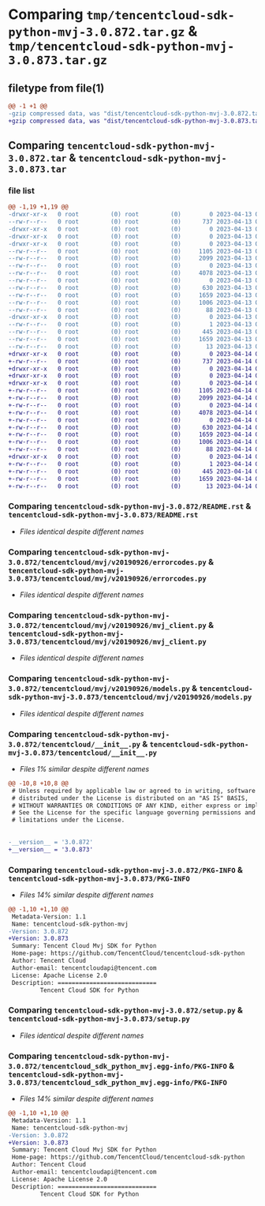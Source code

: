 # Comparing `tmp/tencentcloud-sdk-python-mvj-3.0.872.tar.gz` & `tmp/tencentcloud-sdk-python-mvj-3.0.873.tar.gz`

## filetype from file(1)

```diff
@@ -1 +1 @@
-gzip compressed data, was "dist/tencentcloud-sdk-python-mvj-3.0.872.tar", last modified: Thu Apr 13 00:52:44 2023, max compression
+gzip compressed data, was "dist/tencentcloud-sdk-python-mvj-3.0.873.tar", last modified: Fri Apr 14 00:48:33 2023, max compression
```

## Comparing `tencentcloud-sdk-python-mvj-3.0.872.tar` & `tencentcloud-sdk-python-mvj-3.0.873.tar`

### file list

```diff
@@ -1,19 +1,19 @@
-drwxr-xr-x   0 root         (0) root         (0)        0 2023-04-13 00:52:44.000000 tencentcloud-sdk-python-mvj-3.0.872/
--rw-r--r--   0 root         (0) root         (0)      737 2023-04-13 00:52:44.000000 tencentcloud-sdk-python-mvj-3.0.872/README.rst
-drwxr-xr-x   0 root         (0) root         (0)        0 2023-04-13 00:52:44.000000 tencentcloud-sdk-python-mvj-3.0.872/tencentcloud/
-drwxr-xr-x   0 root         (0) root         (0)        0 2023-04-13 00:52:44.000000 tencentcloud-sdk-python-mvj-3.0.872/tencentcloud/mvj/
-drwxr-xr-x   0 root         (0) root         (0)        0 2023-04-13 00:52:44.000000 tencentcloud-sdk-python-mvj-3.0.872/tencentcloud/mvj/v20190926/
--rw-r--r--   0 root         (0) root         (0)     1105 2023-04-13 00:52:44.000000 tencentcloud-sdk-python-mvj-3.0.872/tencentcloud/mvj/v20190926/errorcodes.py
--rw-r--r--   0 root         (0) root         (0)     2099 2023-04-13 00:52:44.000000 tencentcloud-sdk-python-mvj-3.0.872/tencentcloud/mvj/v20190926/mvj_client.py
--rw-r--r--   0 root         (0) root         (0)        0 2023-04-13 00:52:44.000000 tencentcloud-sdk-python-mvj-3.0.872/tencentcloud/mvj/v20190926/__init__.py
--rw-r--r--   0 root         (0) root         (0)     4078 2023-04-13 00:52:44.000000 tencentcloud-sdk-python-mvj-3.0.872/tencentcloud/mvj/v20190926/models.py
--rw-r--r--   0 root         (0) root         (0)        0 2023-04-13 00:52:44.000000 tencentcloud-sdk-python-mvj-3.0.872/tencentcloud/mvj/__init__.py
--rw-r--r--   0 root         (0) root         (0)      630 2023-04-13 00:52:44.000000 tencentcloud-sdk-python-mvj-3.0.872/tencentcloud/__init__.py
--rw-r--r--   0 root         (0) root         (0)     1659 2023-04-13 00:52:44.000000 tencentcloud-sdk-python-mvj-3.0.872/PKG-INFO
--rw-r--r--   0 root         (0) root         (0)     1006 2023-04-13 00:52:44.000000 tencentcloud-sdk-python-mvj-3.0.872/setup.py
--rw-r--r--   0 root         (0) root         (0)       88 2023-04-13 00:52:44.000000 tencentcloud-sdk-python-mvj-3.0.872/setup.cfg
-drwxr-xr-x   0 root         (0) root         (0)        0 2023-04-13 00:52:44.000000 tencentcloud-sdk-python-mvj-3.0.872/tencentcloud_sdk_python_mvj.egg-info/
--rw-r--r--   0 root         (0) root         (0)        1 2023-04-13 00:52:44.000000 tencentcloud-sdk-python-mvj-3.0.872/tencentcloud_sdk_python_mvj.egg-info/dependency_links.txt
--rw-r--r--   0 root         (0) root         (0)      445 2023-04-13 00:52:44.000000 tencentcloud-sdk-python-mvj-3.0.872/tencentcloud_sdk_python_mvj.egg-info/SOURCES.txt
--rw-r--r--   0 root         (0) root         (0)     1659 2023-04-13 00:52:44.000000 tencentcloud-sdk-python-mvj-3.0.872/tencentcloud_sdk_python_mvj.egg-info/PKG-INFO
--rw-r--r--   0 root         (0) root         (0)       13 2023-04-13 00:52:44.000000 tencentcloud-sdk-python-mvj-3.0.872/tencentcloud_sdk_python_mvj.egg-info/top_level.txt
+drwxr-xr-x   0 root         (0) root         (0)        0 2023-04-14 00:48:33.000000 tencentcloud-sdk-python-mvj-3.0.873/
+-rw-r--r--   0 root         (0) root         (0)      737 2023-04-14 00:48:33.000000 tencentcloud-sdk-python-mvj-3.0.873/README.rst
+drwxr-xr-x   0 root         (0) root         (0)        0 2023-04-14 00:48:33.000000 tencentcloud-sdk-python-mvj-3.0.873/tencentcloud/
+drwxr-xr-x   0 root         (0) root         (0)        0 2023-04-14 00:48:33.000000 tencentcloud-sdk-python-mvj-3.0.873/tencentcloud/mvj/
+drwxr-xr-x   0 root         (0) root         (0)        0 2023-04-14 00:48:33.000000 tencentcloud-sdk-python-mvj-3.0.873/tencentcloud/mvj/v20190926/
+-rw-r--r--   0 root         (0) root         (0)     1105 2023-04-14 00:48:33.000000 tencentcloud-sdk-python-mvj-3.0.873/tencentcloud/mvj/v20190926/errorcodes.py
+-rw-r--r--   0 root         (0) root         (0)     2099 2023-04-14 00:48:33.000000 tencentcloud-sdk-python-mvj-3.0.873/tencentcloud/mvj/v20190926/mvj_client.py
+-rw-r--r--   0 root         (0) root         (0)        0 2023-04-14 00:48:33.000000 tencentcloud-sdk-python-mvj-3.0.873/tencentcloud/mvj/v20190926/__init__.py
+-rw-r--r--   0 root         (0) root         (0)     4078 2023-04-14 00:48:33.000000 tencentcloud-sdk-python-mvj-3.0.873/tencentcloud/mvj/v20190926/models.py
+-rw-r--r--   0 root         (0) root         (0)        0 2023-04-14 00:48:33.000000 tencentcloud-sdk-python-mvj-3.0.873/tencentcloud/mvj/__init__.py
+-rw-r--r--   0 root         (0) root         (0)      630 2023-04-14 00:48:33.000000 tencentcloud-sdk-python-mvj-3.0.873/tencentcloud/__init__.py
+-rw-r--r--   0 root         (0) root         (0)     1659 2023-04-14 00:48:33.000000 tencentcloud-sdk-python-mvj-3.0.873/PKG-INFO
+-rw-r--r--   0 root         (0) root         (0)     1006 2023-04-14 00:48:33.000000 tencentcloud-sdk-python-mvj-3.0.873/setup.py
+-rw-r--r--   0 root         (0) root         (0)       88 2023-04-14 00:48:33.000000 tencentcloud-sdk-python-mvj-3.0.873/setup.cfg
+drwxr-xr-x   0 root         (0) root         (0)        0 2023-04-14 00:48:33.000000 tencentcloud-sdk-python-mvj-3.0.873/tencentcloud_sdk_python_mvj.egg-info/
+-rw-r--r--   0 root         (0) root         (0)        1 2023-04-14 00:48:33.000000 tencentcloud-sdk-python-mvj-3.0.873/tencentcloud_sdk_python_mvj.egg-info/dependency_links.txt
+-rw-r--r--   0 root         (0) root         (0)      445 2023-04-14 00:48:33.000000 tencentcloud-sdk-python-mvj-3.0.873/tencentcloud_sdk_python_mvj.egg-info/SOURCES.txt
+-rw-r--r--   0 root         (0) root         (0)     1659 2023-04-14 00:48:33.000000 tencentcloud-sdk-python-mvj-3.0.873/tencentcloud_sdk_python_mvj.egg-info/PKG-INFO
+-rw-r--r--   0 root         (0) root         (0)       13 2023-04-14 00:48:33.000000 tencentcloud-sdk-python-mvj-3.0.873/tencentcloud_sdk_python_mvj.egg-info/top_level.txt
```

### Comparing `tencentcloud-sdk-python-mvj-3.0.872/README.rst` & `tencentcloud-sdk-python-mvj-3.0.873/README.rst`

 * *Files identical despite different names*

### Comparing `tencentcloud-sdk-python-mvj-3.0.872/tencentcloud/mvj/v20190926/errorcodes.py` & `tencentcloud-sdk-python-mvj-3.0.873/tencentcloud/mvj/v20190926/errorcodes.py`

 * *Files identical despite different names*

### Comparing `tencentcloud-sdk-python-mvj-3.0.872/tencentcloud/mvj/v20190926/mvj_client.py` & `tencentcloud-sdk-python-mvj-3.0.873/tencentcloud/mvj/v20190926/mvj_client.py`

 * *Files identical despite different names*

### Comparing `tencentcloud-sdk-python-mvj-3.0.872/tencentcloud/mvj/v20190926/models.py` & `tencentcloud-sdk-python-mvj-3.0.873/tencentcloud/mvj/v20190926/models.py`

 * *Files identical despite different names*

### Comparing `tencentcloud-sdk-python-mvj-3.0.872/tencentcloud/__init__.py` & `tencentcloud-sdk-python-mvj-3.0.873/tencentcloud/__init__.py`

 * *Files 1% similar despite different names*

```diff
@@ -10,8 +10,8 @@
 # Unless required by applicable law or agreed to in writing, software
 # distributed under the License is distributed on an "AS IS" BASIS,
 # WITHOUT WARRANTIES OR CONDITIONS OF ANY KIND, either express or implied.
 # See the License for the specific language governing permissions and
 # limitations under the License.
 
 
-__version__ = '3.0.872'
+__version__ = '3.0.873'
```

### Comparing `tencentcloud-sdk-python-mvj-3.0.872/PKG-INFO` & `tencentcloud-sdk-python-mvj-3.0.873/PKG-INFO`

 * *Files 14% similar despite different names*

```diff
@@ -1,10 +1,10 @@
 Metadata-Version: 1.1
 Name: tencentcloud-sdk-python-mvj
-Version: 3.0.872
+Version: 3.0.873
 Summary: Tencent Cloud Mvj SDK for Python
 Home-page: https://github.com/TencentCloud/tencentcloud-sdk-python
 Author: Tencent Cloud
 Author-email: tencentcloudapi@tencent.com
 License: Apache License 2.0
 Description: ============================
         Tencent Cloud SDK for Python
```

### Comparing `tencentcloud-sdk-python-mvj-3.0.872/setup.py` & `tencentcloud-sdk-python-mvj-3.0.873/setup.py`

 * *Files identical despite different names*

### Comparing `tencentcloud-sdk-python-mvj-3.0.872/tencentcloud_sdk_python_mvj.egg-info/PKG-INFO` & `tencentcloud-sdk-python-mvj-3.0.873/tencentcloud_sdk_python_mvj.egg-info/PKG-INFO`

 * *Files 14% similar despite different names*

```diff
@@ -1,10 +1,10 @@
 Metadata-Version: 1.1
 Name: tencentcloud-sdk-python-mvj
-Version: 3.0.872
+Version: 3.0.873
 Summary: Tencent Cloud Mvj SDK for Python
 Home-page: https://github.com/TencentCloud/tencentcloud-sdk-python
 Author: Tencent Cloud
 Author-email: tencentcloudapi@tencent.com
 License: Apache License 2.0
 Description: ============================
         Tencent Cloud SDK for Python
```

